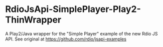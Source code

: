 RdioJsApi-SimplePlayer-Play2-ThinWrapper
========================================

A Play2/Java wrapper for the "Simple Player" example of the new Rdio JS API.
See original at https://github.com/rdio/jsapi-examples
